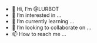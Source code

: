 - 👋 Hi, I’m @LURBOT
- 👀 I’m interested in ...
- 🌱 I’m currently learning ...
- 💞️ I’m looking to collaborate on ...
- 📫 How to reach me ...

<!---
LURBOT/LURBOT is a ✨ special ✨ repository because its `README.md` (this file) appears on your GitHub profile.
You can click the Preview link to take a look at your changes.
--->
